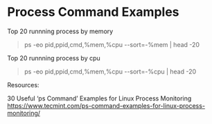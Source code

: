 # Process Command Examples


Top 20 runnning process by memory
> ps -eo pid,ppid,cmd,%mem,%cpu --sort=-%mem | head -20

Top 20 runnning process by cpu
> ps -eo pid,ppid,cmd,%mem,%cpu --sort=-%cpu | head -20

> 

Resources:

30 Useful ‘ps Command’ Examples for Linux Process Monitoring
https://www.tecmint.com/ps-command-examples-for-linux-process-monitoring/